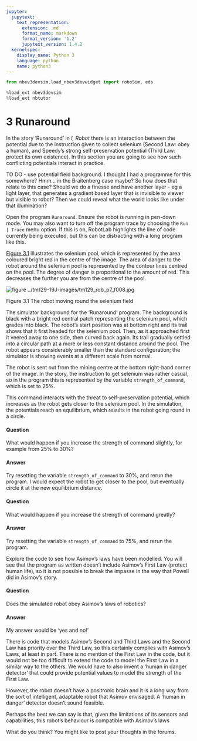 ```yaml
---
jupyter:
  jupytext:
    text_representation:
      extension: .md
      format_name: markdown
      format_version: '1.2'
      jupytext_version: 1.4.2
  kernelspec:
    display_name: Python 3
    language: python
    name: python3
---
```

```python
from nbev3devsim.load_nbev3devwidget import roboSim, eds

%load_ext nbev3devsim
%load_ext nbtutor
```

# 3 Runaround


In the story ‘Runaround’ in *I, Robot* there is an interaction between the potential due to the instruction given to collect selenium (Second Law: obey a human), and Speedy’s strong self-preservation potential (Third Law: protect its own existence). In this section you are going to see how such conflicting potentials interact in practice.

TO DO - use potential field background. I thought I had a programme for this somewhere? Hmm... in the Braitenberg case maybe? So how does that relate to this case? Should we do a finesse and have another layer - eg a light layer, that generates a gradient based layer that is invisible to viewer but visible to robot? Then we could reveal what the world looks like under that illumination?

Open the program `Runaround`. Ensure the robot is running in pen-down mode. You may also want to turn off the program trace by choosing the `Run | Trace` menu option. If this is on, RobotLab highlights the line of code currently being executed, but this can be distracting with a long program like this.

<a xmlns:str="http://exslt.org/strings" href="">Figure 3.1</a> illustrates the selenium pool, which is represented by the area coloured bright red in the centre of the image. The area of danger to the robot around the selenium pool is represented by the contour lines centred on the pool. The degree of danger is proportional to the amount of red. This decreases the further you are from the centre of the pool.


![figure ../tm129-19J-images/tm129_rob_p7_f008.jpg](../tm129-19J-images/tm129_rob_p7_f008.jpg)


Figure 3.1 The robot moving round the selenium field


The simulator background for the ‘Runaround’ program. The background is black with a bright red central patch representing the selenium pool, which grades into black. The robot’s start position was at bottom right and its trail shows that it first headed for the selenium pool. Then, as it approached first it veered away to one side, then curved back again. Its trail gradually settled into a circular path at a more or less constant distance around the pool. The robot appears considerably smaller than the standard configuration; the simulator is showing events at a different scale from normal.

The robot is sent out from the mining centre at the bottom right-hand corner of the image. In the story, the instruction to get selenium was rather casual, so in the program this is represented by the variable `strength_of_command`, which is set to 25%.

This command interacts with the threat to self-preservation potential, which increases as the robot gets closer to the selenium pool. In the simulation, the potentials reach an equilibrium, which results in the robot going round in a circle.
<!--ITQ-->

#### Question

What would happen if you increase the strength of command slightly, for example from 25% to 30%?


#### Answer

Try resetting the variable `strength_of_command` to 30%, and rerun the program. I would expect the robot to get closer to the pool, but eventually circle it at the new equilibrium distance.
<!--ENDITQ--><!--ITQ-->

#### Question

What would happen if you increase the strength of command greatly?


#### Answer

Try resetting the variable `strength_of_command` to 75%, and rerun the program. 
<!--ENDITQ-->
Explore the code to see how Asimov’s laws have been modelled. You will see that the program as written doesn’t include Asimov’s First Law (protect human life), so it is not possible to break the impasse in the way that Powell did in Asimov’s story.
<!--ITQ-->

#### Question

Does the simulated robot obey Asimov’s laws of robotics?


#### Answer

My answer would be ‘yes and no!’ 

There is code that models Asimov’s Second and Third Laws and the Second Law has priority over the Third Law, so this certainly complies with Asimov’s Laws, at least in part. There is no mention of the First Law in the code, but it would not be too difficult to extend the code to model the First Law in a similar way to the others. We would have to also invent a ‘human in danger detector’ that could provide potential values to model the strength of the First Law.

However, the robot doesn’t have a positronic brain and it is a long way from the sort of intelligent, adaptable robot that Asimov envisaged. A ‘human in danger’ detector doesn’t sound feasible.

Perhaps the best we can say is that, given the limitations of its sensors and capabilities, this robot’s behaviour is compatible with Asimov’s laws

What do you think? You might like to post your thoughts in the forums.
<!--ENDITQ-->
